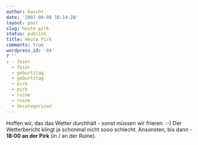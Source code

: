 ```yaml
---
author: bascht
date: '2007-04-08 16:14:28'
layout: post
slug: heute-pirk
status: publish
title: Heute Pirk
comments: true
wordpress_id: '84'
? ''
: - feier
  - feier
  - geburtstag
  - geburtstag
  - pirk
  - pirk
  - ruine
  - ruine
  - Uncategorized
---
```


Hoffen wir, das das Wetter durchhält - sonst müssen wir frieren.
:-) Der Wetterbericht klingt ja schonmal nicht sooo schlecht.
Ansonsten, bis dann - **18:00 an der Pirk** (in / an der Ruine).


